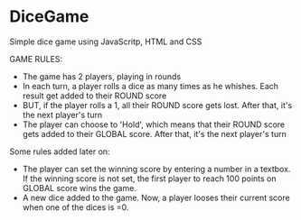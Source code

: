 # DiceGame
Simple dice game using JavaScritp, HTML and CSS

GAME RULES:

- The game has 2 players, playing in rounds
- In each turn, a player rolls a dice as many times as he whishes. Each result get added to their ROUND score
- BUT, if the player rolls a 1, all their ROUND score gets lost. After that, it's the next player's turn
- The player can choose to 'Hold', which means that their ROUND score gets added to their GLOBAL score. After that, it's the next player's turn

Some rules added later on:
- The player can set the winning score by entering a number in a textbox. If the winning score is not set, the first player to reach 100 points on GLOBAL score wins the game.
- A new dice added to the game. Now, a player looses their current score when one of the dices is =0.
